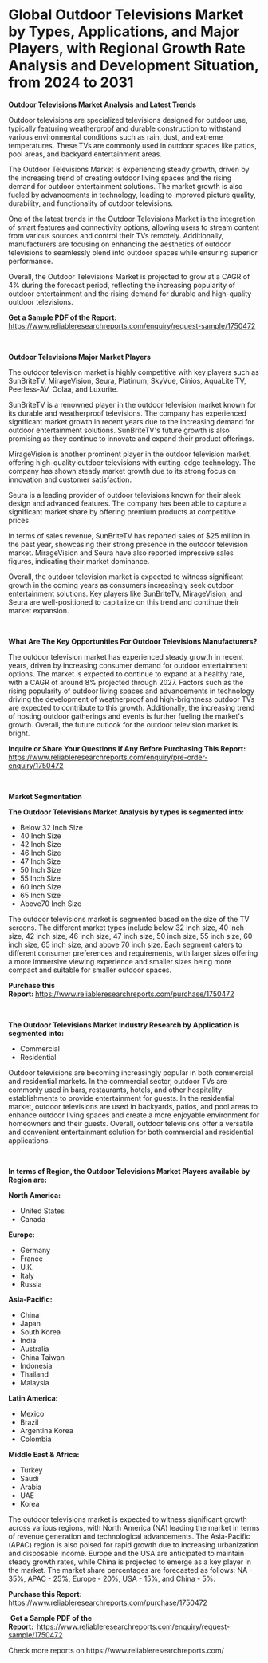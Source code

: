 <p><h1>Global Outdoor Televisions Market by Types, Applications, and Major Players, with Regional Growth Rate Analysis and Development Situation, from 2024 to 2031</h1></p><p><strong>Outdoor Televisions Market Analysis and Latest Trends</strong></p>
<p><p>Outdoor televisions are specialized televisions designed for outdoor use, typically featuring weatherproof and durable construction to withstand various environmental conditions such as rain, dust, and extreme temperatures. These TVs are commonly used in outdoor spaces like patios, pool areas, and backyard entertainment areas.</p><p>The Outdoor Televisions Market is experiencing steady growth, driven by the increasing trend of creating outdoor living spaces and the rising demand for outdoor entertainment solutions. The market growth is also fueled by advancements in technology, leading to improved picture quality, durability, and functionality of outdoor televisions.</p><p>One of the latest trends in the Outdoor Televisions Market is the integration of smart features and connectivity options, allowing users to stream content from various sources and control their TVs remotely. Additionally, manufacturers are focusing on enhancing the aesthetics of outdoor televisions to seamlessly blend into outdoor spaces while ensuring superior performance.</p><p>Overall, the Outdoor Televisions Market is projected to grow at a CAGR of 4% during the forecast period, reflecting the increasing popularity of outdoor entertainment and the rising demand for durable and high-quality outdoor televisions.</p></p>
<p><strong>Get a Sample PDF of the Report:&nbsp;</strong> <a href="https://www.reliableresearchreports.com/enquiry/request-sample/1750472">https://www.reliableresearchreports.com/enquiry/request-sample/1750472</a></p>
<p>&nbsp;</p>
<p><strong>Outdoor Televisions Major Market Players</strong></p>
<p><p>The outdoor television market is highly competitive with key players such as SunBriteTV, MirageVision, Seura, Platinum, SkyVue, Cinios, AquaLite TV, Peerless-AV, Oolaa, and Luxurite. </p><p>SunBriteTV is a renowned player in the outdoor television market known for its durable and weatherproof televisions. The company has experienced significant market growth in recent years due to the increasing demand for outdoor entertainment solutions. SunBriteTV's future growth is also promising as they continue to innovate and expand their product offerings.</p><p>MirageVision is another prominent player in the outdoor television market, offering high-quality outdoor televisions with cutting-edge technology. The company has shown steady market growth due to its strong focus on innovation and customer satisfaction. </p><p>Seura is a leading provider of outdoor televisions known for their sleek design and advanced features. The company has been able to capture a significant market share by offering premium products at competitive prices. </p><p>In terms of sales revenue, SunBriteTV has reported sales of $25 million in the past year, showcasing their strong presence in the outdoor television market. MirageVision and Seura have also reported impressive sales figures, indicating their market dominance.</p><p>Overall, the outdoor television market is expected to witness significant growth in the coming years as consumers increasingly seek outdoor entertainment solutions. Key players like SunBriteTV, MirageVision, and Seura are well-positioned to capitalize on this trend and continue their market expansion.</p></p>
<p>&nbsp;</p>
<p><strong>What Are The Key Opportunities For Outdoor Televisions Manufacturers?</strong></p>
<p><p>The outdoor television market has experienced steady growth in recent years, driven by increasing consumer demand for outdoor entertainment options. The market is expected to continue to expand at a healthy rate, with a CAGR of around 8% projected through 2027. Factors such as the rising popularity of outdoor living spaces and advancements in technology driving the development of weatherproof and high-brightness outdoor TVs are expected to contribute to this growth. Additionally, the increasing trend of hosting outdoor gatherings and events is further fueling the market's growth. Overall, the future outlook for the outdoor television market is bright.</p></p>
<p><strong>Inquire or Share Your Questions If Any Before Purchasing This Report:</strong> <a href="https://www.reliableresearchreports.com/enquiry/pre-order-enquiry/1750472">https://www.reliableresearchreports.com/enquiry/pre-order-enquiry/1750472</a></p>
<p>&nbsp;</p>
<p><strong>Market Segmentation</strong></p>
<p><strong>The Outdoor Televisions Market Analysis by types is segmented into:</strong></p>
<p><ul><li>Below 32 Inch Size</li><li>40 Inch Size</li><li>42 Inch Size</li><li>46 Inch Size</li><li>47 Inch Size</li><li>50 Inch Size</li><li>55 Inch Size</li><li>60 Inch Size</li><li>65 Inch Size</li><li>Above70 Inch Size</li></ul></p>
<p><p>The outdoor televisions market is segmented based on the size of the TV screens. The different market types include below 32 inch size, 40 inch size, 42 inch size, 46 inch size, 47 inch size, 50 inch size, 55 inch size, 60 inch size, 65 inch size, and above 70 inch size. Each segment caters to different consumer preferences and requirements, with larger sizes offering a more immersive viewing experience and smaller sizes being more compact and suitable for smaller outdoor spaces.</p></p>
<p><strong>Purchase this Report:&nbsp;</strong><a href="https://www.reliableresearchreports.com/purchase/1750472">https://www.reliableresearchreports.com/purchase/1750472</a></p>
<p>&nbsp;</p>
<p><strong>The Outdoor Televisions Market Industry Research by Application is segmented into:</strong></p>
<p><ul><li>Commercial</li><li>Residential</li></ul></p>
<p><p>Outdoor televisions are becoming increasingly popular in both commercial and residential markets. In the commercial sector, outdoor TVs are commonly used in bars, restaurants, hotels, and other hospitality establishments to provide entertainment for guests. In the residential market, outdoor televisions are used in backyards, patios, and pool areas to enhance outdoor living spaces and create a more enjoyable environment for homeowners and their guests. Overall, outdoor televisions offer a versatile and convenient entertainment solution for both commercial and residential applications.</p></p>
<p>&nbsp;</p>
<p><strong>In terms of Region, the Outdoor Televisions Market Players available by Region are:</strong></p>
<p>
    <p> <strong> North America: </strong>
        <ul>
            <li>United States</li>
            <li>Canada</li>
        </ul>
        </p> 
    <p> <strong> Europe: </strong>
        <ul>
            <li>Germany</li>
            <li>France</li>
            <li>U.K.</li>
            <li>Italy</li>
            <li>Russia</li>
        </ul>
        </p> 
    <p> <strong> Asia-Pacific: </strong>
        <ul>
            <li>China</li>
            <li>Japan</li>
            <li>South Korea</li>
            <li>India</li>
            <li>Australia</li>
            <li>China Taiwan</li>
            <li>Indonesia</li>
            <li>Thailand</li>
            <li>Malaysia</li>
        </ul>
        </p> 
    <p> <strong> Latin America: </strong>
        <ul>
            <li>Mexico</li>
            <li>Brazil</li>
            <li>Argentina Korea</li>
            <li>Colombia</li>
        </ul>
        </p> 
    <p> <strong> Middle East & Africa: </strong>
        <ul>
            <li>Turkey</li>
            <li>Saudi</li>
            <li>Arabia</li>
            <li>UAE</li>
            <li>Korea</li>
        </ul>
    </p>
    </p>
<p><p>The outdoor televisions market is expected to witness significant growth across various regions, with North America (NA) leading the market in terms of revenue generation and technological advancements. The Asia-Pacific (APAC) region is also poised for rapid growth due to increasing urbanization and disposable income. Europe and the USA are anticipated to maintain steady growth rates, while China is projected to emerge as a key player in the market. The market share percentages are forecasted as follows: NA - 35%, APAC - 25%, Europe - 20%, USA - 15%, and China - 5%.</p></p>
<p><strong>Purchase this Report: </strong><a href="https://www.reliableresearchreports.com/purchase/1750472">https://www.reliableresearchreports.com/purchase/1750472</a></p>
<p>&nbsp;<strong>Get a Sample PDF of the Report:&nbsp;&nbsp;</strong><a href="https://www.reliableresearchreports.com/enquiry/request-sample/1750472">https://www.reliableresearchreports.com/enquiry/request-sample/1750472</a></p>
<p><strong></strong></p>
<p>Check more reports on https://www.reliableresearchreports.com/</p>